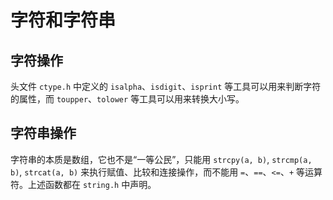 # 字符和字符串

## 字符操作

头文件 `ctype.h` 中定义的 `isalpha`、`isdigit`、`isprint` 等工具可以用来判断字符的属性，而 `toupper`、`tolower` 等工具可以用来转换大小写。

## 字符串操作

字符串的本质是数组，它也不是“一等公民”，只能用 `strcpy(a, b)`, `strcmp(a, b)`, `strcat(a, b)` 来执行赋值、比较和连接操作，而不能用 `=`、`==`、`<=`、`+` 等运算符。上述函数都在 `string.h` 中声明。